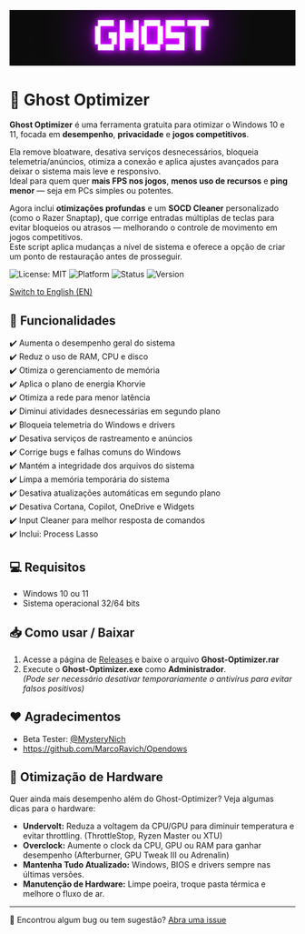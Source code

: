 ![Logo](https://github.com/louzkk/Ghost-Optimizer/blob/e70941415963195a2192215ff950054b26ade25b/Resources/newbanner.png)

# 👻 Ghost Optimizer

**Ghost Optimizer** é uma ferramenta gratuita para otimizar o Windows 10 e 11, focada em **desempenho**, **privacidade** e **jogos competitivos**.

Ela remove bloatware, desativa serviços desnecessários, bloqueia telemetria/anúncios, otimiza a conexão e aplica ajustes avançados para deixar o sistema mais leve e responsivo.  
Ideal para quem quer **mais FPS nos jogos**, **menos uso de recursos** e **ping menor** — seja em PCs simples ou potentes.

Agora inclui **otimizações profundas** e um **SOCD Cleaner** personalizado (como o Razer Snaptap), que corrige entradas múltiplas de teclas para evitar bloqueios ou atrasos — melhorando o controle de movimento em jogos competitivos.  
Este script aplica mudanças a nível de sistema e oferece a opção de criar um ponto de restauração antes de prosseguir.

![License: MIT](https://img.shields.io/badge/License-MIT-yellow.svg) 
![Platform](https://img.shields.io/badge/platform-Windows-blue) 
![Status](https://img.shields.io/badge/status-beta-red) 
![Version](https://img.shields.io/badge/version-3.5-blue) 

[Switch to English (EN)](README.md)


## 🚀 Funcionalidades

✔️ Aumenta o desempenho geral do sistema  
✔️ Reduz o uso de RAM, CPU e disco  
✔️ Otimiza o gerenciamento de memória  
✔️ Aplica o plano de energia Khorvie  
✔️ Otimiza a rede para menor latência  
✔️ Diminui atividades desnecessárias em segundo plano  
✔️ Bloqueia telemetria do Windows e drivers  
✔️ Desativa serviços de rastreamento e anúncios  
✔️ Corrige bugs e falhas comuns do Windows  
✔️ Mantém a integridade dos arquivos do sistema  
✔️ Limpa a memória temporária do sistema  
✔️ Desativa atualizações automáticas em segundo plano  
✔️ Desativa Cortana, Copilot, OneDrive e Widgets  
✔️ Input Cleaner para melhor resposta de comandos  
✔️ Inclui: Process Lasso  


## 💻 Requisitos

- Windows 10 ou 11  
- Sistema operacional 32/64 bits  


## 📥 Como usar / Baixar

1. Acesse a página de [Releases](https://github.com/louzkk/Ghost-Optimizer/releases) e baixe o arquivo **Ghost-Optimizer.rar**  
2. Execute o **Ghost-Optimizer.exe** como **Administrador**.  
   *(Pode ser necessário desativar temporariamente o antivírus para evitar falsos positivos)*


## ❤️ Agradecimentos

- Beta Tester: [@MysteryNich](https://github.com/MysteryNich)  
- https://github.com/MarcoRavich/Opendows  


## 🔧 Otimização de Hardware

Quer ainda mais desempenho além do Ghost-Optimizer? Veja algumas dicas para o hardware:  

- **Undervolt:** Reduza a voltagem da CPU/GPU para diminuir temperatura e evitar throttling. (ThrottleStop, Ryzen Master ou XTU)  
- **Overclock:** Aumente o clock da CPU, GPU ou RAM para ganhar desempenho (Afterburner, GPU Tweak III ou Adrenalin)  
- **Mantenha Tudo Atualizado:** Windows, BIOS e drivers sempre nas últimas versões.  
- **Manutenção de Hardware:** Limpe poeira, troque pasta térmica e melhore o fluxo de ar.

---

💬 Encontrou algum bug ou tem sugestão? [Abra uma issue](https://github.com/louzkk/Ghost-Optimizer/issues)
